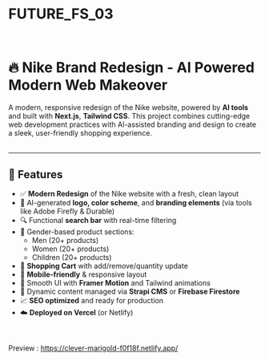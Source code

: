 # FUTURE_FS_03<br><br>


# 🔥 Nike Brand Redesign - AI Powered Modern Web Makeover<br>

A modern, responsive redesign of the Nike website, powered by **AI tools** and built with **Next.js**, **Tailwind CSS**. This project combines cutting-edge web development practices with AI-assisted branding and design to create a sleek, user-friendly shopping experience.<br><br>

---

## 🚀 Features<br>

- ✅ **Modern Redesign** of the Nike website with a fresh, clean layout<br>
- 🎨 AI-generated **logo, color scheme**, and **branding elements** (via tools like Adobe Firefly & Durable)<br>
- 🔍 Functional **search bar** with real-time filtering<br>
- 👟 Gender-based product sections:<br>
  - Men (20+ products)<br>
  - Women (20+ products)<br>
  - Children (20+ products)<br>
- 🛒 **Shopping Cart** with add/remove/quantity update<br>
- 📱 **Mobile-friendly** & responsive layout<br>
- 💨 Smooth UI with **Framer Motion** and Tailwind animations<br>
- 🧠 Dynamic content managed via **Strapi CMS** or **Firebase Firestore**<br>
- 📈 **SEO optimized** and ready for production<br>
- ☁️ **Deployed on Vercel** (or Netlify)<br>

<BR><BR>
Preview : https://clever-marigold-f0f18f.netlify.app/
